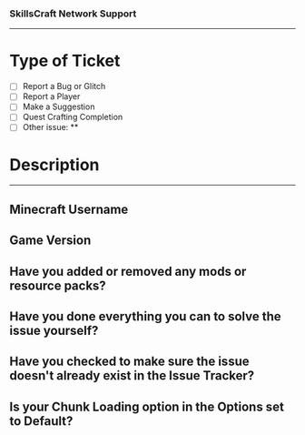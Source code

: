 ### SkillsCraft Network Support ###
---

<Enter your responses for short response questions in the empty line BELOW the question.>
<Please do not use or remove the less than or greater than signs in this ticket.>
<Before you submit a ticket, make sure to do all you can to resolve the issue yourself.>

# Type of Ticket #
<Replace the space between the square brackets with an X in the box in the area you need help in.>

- [ ] Report a Bug or Glitch <Please go in detail about how to reproduce the bug or glitch in the description.>
- [ ] Report a Player <Provide evidence and describe how the player broke the rules.>
- [ ] Make a Suggestion <Describe what you would like to see added in SkillsCraft Network.>
- [ ] Quest Crafting Completion <Please provide the questline and quest you need help with in the description. An administrator will verify that you have crafted the item. Provide evidence in the description that you have the item.>
- [ ] Other issue: <Name your issue next to the asterisks in the space below this line. End your response with two asterisks.>
**
# Description #
<Describe your issue in the space above the three dashes. Do not type on the dashes. Provide evidence if necessary. Drag and drop images here to upload them.>



---
## Minecraft Username ##

## Game Version ##

## Have you added or removed any mods or resource packs? ##
<Please list the mods or resource packs that you have added or removed if your answer is Yes.>

## Have you done everything you can to solve the issue yourself? ##
<If the answers for this question and the following questions are No do not submit an Issue until you can say Yes to all three.>

## Have you checked to make sure the issue doesn't already exist in the Issue Tracker? ##

## Is your Chunk Loading option in the Options set to Default? ##
